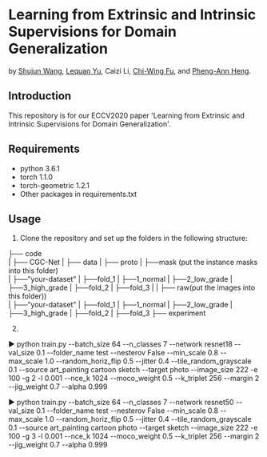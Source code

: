 # Learning from Extrinsic and Intrinsic Supervisions for Domain Generalization
by [Shujun Wang](www.cse.cuhk.edu.hk/~sjwang), [Lequan Yu](https://yulequan.github.io/), Caizi Li, [Chi-Wing Fu](http://www.cse.cuhk.edu.hk/~cwfu/), and [Pheng-Ann Heng](http://www.cse.cuhk.edu.hk/~pheng/).

## Introduction
This repository is for our ECCV2020 paper 'Learning from Extrinsic and Intrinsic Supervisions for Domain Generalization'.

## Requirements
-   python 3.6.1
-   torch 1.1.0
-   torch-geometric 1.2.1
-   Other packages in requirements.txt

## Usage
1. Clone the repository and set up the folders in the following structure:

  ├── code                   
 |   ├── CGC-Net
 |
 ├── data 
 |   ├── proto
 |        ├──mask (put the instance masks into this folder)    
 |             ├──"your-dataset"
 |                 ├──fold_1
 |                       ├──1_normal
 |                       ├──2_low_grade
 |                       ├──3_high_grade
 |                 ├──fold_2
 |                 ├──fold_3
 |
 |   ├── raw(put the images into this folder))	   
 |        ├──"your-dataset"
 |                 ├──fold_1
 |                       ├──1_normal
 |                       ├──2_low_grade
 |                       ├──3_high_grade
 |                 ├──fold_2
 |                 ├──fold_3
 ├── experiment	
 
2. 





▶ python train.py --batch_size 64 --n_classes 7 --network resnet18 --val_size 0.1 --folder_name test --nesterov False --min_scale 0.8 --max_scale 1.0 --random_horiz_flip 0.5 --jitter 0.4 --tile_random_grayscale 0.1 --source art_painting cartoon sketch --target photo --image_size 222 -e 100 -g 2 -l 0.001 --nce_k 1024 --moco_weight 0.5 --k_triplet 256 --margin 2 --jig_weight 0.7 --alpha 0.999

▶ python train.py --batch_size 64 --n_classes 7 --network resnet50 --val_size 0.1 --folder_name test --nesterov False --min_scale 0.8 --max_scale 1.0 --random_horiz_flip 0.5 --jitter 0.4 --tile_random_grayscale 0.1 --source art_painting cartoon photo --target sketch --image_size 222 -e 100 -g 3 -l 0.001 --nce_k 1024 --moco_weight 0.5 --k_triplet 256 --margin 2 --jig_weight 0.7 --alpha 0.999


